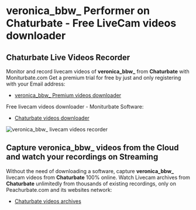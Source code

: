 # veronica_bbw_ Performer on Chaturbate - Free LiveCam videos downloader

## Chaturbate Live Videos Recorder

Monitor and record livecam videos of **veronica_bbw_** from **Chaturbate** with Moniturbate.com
Get a premium trial for free by just and only registering with your Email address:
* [veronica_bbw_ Premium videos downloader](https://moniturbate.com/request-demo-licence-key.html)

Free livecam videos downloader - Moniturbate Software:
* [Chaturbate videos downloader](https://moniturbate.com/moniturbate-download-software.html)

![veronica_bbw_ livecam videos recorder](https://peachurnet.com/templates/moniturbate-software.png)


## Capture veronica_bbw_ videos from the Cloud and watch your recordings on Streaming

Without the need of downloading a software, capture **veronica_bbw_** livecam videos from **Chaturbate** 100% online.
Watch Livecam archives from **Chaturbate** unlimitedly from thousands of existing recordings, only on Peachurbate.com and its websites network:
* [Chaturbate videos archives](https://peachurnet.com/)